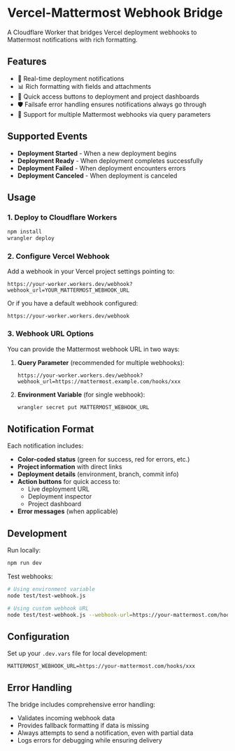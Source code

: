 # Vercel-Mattermost Webhook Bridge

A Cloudflare Worker that bridges Vercel deployment webhooks to Mattermost notifications with rich formatting.

## Features

- 🚀 Real-time deployment notifications
- 📊 Rich formatting with fields and attachments
- 🔗 Quick access buttons to deployment and project dashboards
- 🛡️ Failsafe error handling ensures notifications always go through
- 🔄 Support for multiple Mattermost webhooks via query parameters

## Supported Events

- **Deployment Started** - When a new deployment begins
- **Deployment Ready** - When deployment completes successfully
- **Deployment Failed** - When deployment encounters errors
- **Deployment Canceled** - When deployment is canceled

## Usage

### 1. Deploy to Cloudflare Workers

```bash
npm install
wrangler deploy
```

### 2. Configure Vercel Webhook

Add a webhook in your Vercel project settings pointing to:

```
https://your-worker.workers.dev/webhook?webhook_url=YOUR_MATTERMOST_WEBHOOK_URL
```

Or if you have a default webhook configured:

```
https://your-worker.workers.dev/webhook
```

### 3. Webhook URL Options

You can provide the Mattermost webhook URL in two ways:

1. **Query Parameter** (recommended for multiple webhooks):
   ```
   https://your-worker.workers.dev/webhook?webhook_url=https://mattermost.example.com/hooks/xxx
   ```

2. **Environment Variable** (for single webhook):
   ```bash
   wrangler secret put MATTERMOST_WEBHOOK_URL
   ```

## Notification Format

Each notification includes:

- **Color-coded status** (green for success, red for errors, etc.)
- **Project information** with direct links
- **Deployment details** (environment, branch, commit info)
- **Action buttons** for quick access to:
  - Live deployment URL
  - Deployment inspector
  - Project dashboard
- **Error messages** (when applicable)

## Development

Run locally:

```bash
npm run dev
```

Test webhooks:

```bash
# Using environment variable
node test/test-webhook.js

# Using custom webhook URL
node test/test-webhook.js --webhook-url=https://your-mattermost.com/hooks/xxx
```

## Configuration

Set up your `.dev.vars` file for local development:

```
MATTERMOST_WEBHOOK_URL=https://your-mattermost.com/hooks/xxx
```

## Error Handling

The bridge includes comprehensive error handling:

- Validates incoming webhook data
- Provides fallback formatting if data is missing
- Always attempts to send a notification, even with partial data
- Logs errors for debugging while ensuring delivery